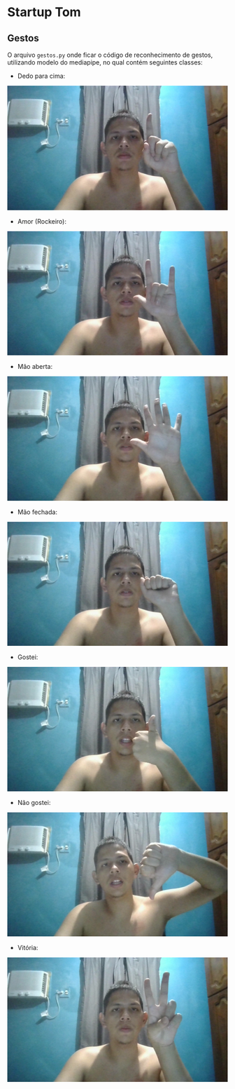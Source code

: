 # Startup Tom

## Gestos

O arquivo `gestos.py` onde ficar o código de reconhecimento de gestos, utilizando modelo do mediapipe, no qual contém seguintes classes:

* Dedo para cima:

![Dedo para cima](imagens\WIN_20250510_20_49_18_Pro.jpg)

* Amor (Rockeiro):

![Amor](imagens\WIN_20250510_20_49_21_Pro.jpg)

* Mão aberta:

![Aberta](imagens\WIN_20250510_20_49_23_Pro.jpg)

* Mão fechada:

![Fechada](imagens\WIN_20250510_20_49_25_Pro.jpg)

* Gostei:

![Gostei](imagens\WIN_20250510_20_49_29_Pro.jpg)

* Não gostei:

![nao Gostei](imagens\WIN_20250510_20_49_31_Pro.jpg)

* Vitória:

![vitoria](imagens\WIN_20250510_20_49_35_Pro.jpg)
